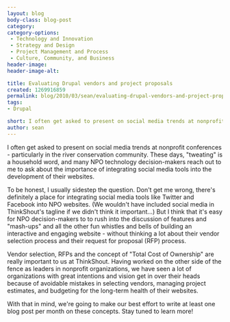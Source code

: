 ```yaml
---
layout: blog
body-class: blog-post
category:
category-options:
 - Technology and Innovation
 - Strategy and Design
 - Project Management and Process
 - Culture, Community, and Business
header-image:
header-image-alt:

title: Evaluating Drupal vendors and project proposals
created: 1269916859
permalink: blog/2010/03/sean/evaluating-drupal-vendors-and-project-proposals/
tags:
- Drupal

short: I often get asked to present on social media trends at nonprofit conferences - particularly in the river conservation community. These days, "tweating" is a household word, and many NPO technology decision-makers reach out to me to ask about the importance of integrating social media tools into the development of their websites.
author: sean
---
```

I often get asked to present on social media trends at nonprofit conferences - particularly in the river conservation community. These days, "tweating" is a household word, and many NPO technology decision-makers reach out to me to ask about the importance of integrating social media tools into the development of their websites.

To be honest, I usually sidestep the question. Don't get me wrong, there's definitely a place for integrating social media tools like Twitter and Facebook into NPO websites. (We wouldn't have included social media in ThinkShout's tagline if we didn't think it important...) But I think that it's easy for NPO decision-makers to to rush into the discussion of features and "mash-ups" and all the other fun whistles and bells of building an interactive and engaging website - without thinking a lot about their vendor selection process and their request for proposal (RFP) process.

Vendor selection, RFPs and the concept of "Total Cost of Ownership" are really important to us at ThinkShout. Having worked on the other side of the fence as leaders in nonprofit organizations, we have seen a lot of organizations with great intentions and vision get in over their heads because of avoidable mistakes in selecting vendors, managing project estimates, and budgeting for the long-term health of their websites.

With that in mind, we're going to make our best effort to write at least one blog post per month on these concepts. Stay tuned to learn more!
